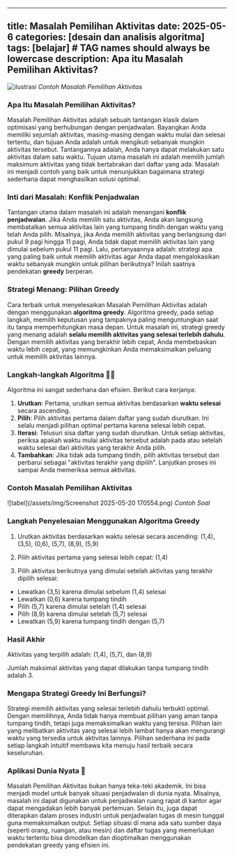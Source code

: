 ---
title: Masalah Pemilihan Aktivitas
date: 2025-05-6
categories: \[desain dan analisis algoritma]
tags: \[belajar]     # TAG names should always be lowercase
description: Apa itu Masalah Pemilihan Aktivitas?
-------------------------------------------------

![ilustrasi](/assets/img/activity-selection-problem-example-l.jpg)
*Contoh Masalah Pemilihan Aktivitas*

### Apa Itu Masalah Pemilihan Aktivitas?

Masalah Pemilihan Aktivitas adalah sebuah tantangan klasik dalam optimisasi yang berhubungan dengan penjadwalan. Bayangkan Anda memiliki sejumlah aktivitas, masing-masing dengan waktu mulai dan selesai tertentu, dan tujuan Anda adalah untuk mengikuti sebanyak mungkin aktivitas tersebut. Tantangannya adalah, Anda hanya dapat melakukan satu aktivitas dalam satu waktu. Tujuan utama masalah ini adalah memilih jumlah maksimum aktivitas yang tidak bertabrakan dari daftar yang ada. Masalah ini menjadi contoh yang baik untuk menunjukkan bagaimana strategi sederhana dapat menghasilkan solusi optimal.

### Inti dari Masalah: Konflik Penjadwalan

Tantangan utama dalam masalah ini adalah menangani **konflik penjadwalan**. Jika Anda memilih satu aktivitas, Anda akan langsung membatalkan semua aktivitas lain yang tumpang tindih dengan waktu yang telah Anda pilih. Misalnya, jika Anda memilih aktivitas yang berlangsung dari pukul 9 pagi hingga 11 pagi, Anda tidak dapat memilih aktivitas lain yang dimulai sebelum pukul 11 pagi. Lalu, pertanyaannya adalah: strategi apa yang paling baik untuk memilih aktivitas agar Anda dapat mengalokasikan waktu sebanyak mungkin untuk pilihan berikutnya? Inilah saatnya pendekatan **greedy** berperan.

### Strategi Menang: Pilihan Greedy

Cara terbaik untuk menyelesaikan Masalah Pemilihan Aktivitas adalah dengan menggunakan **algoritma greedy**. Algoritma greedy, pada setiap langkah, memilih keputusan yang tampaknya paling menguntungkan saat itu tanpa memperhitungkan masa depan. Untuk masalah ini, strategi greedy yang menang adalah **selalu memilih aktivitas yang selesai terlebih dahulu**. Dengan memilih aktivitas yang berakhir lebih cepat, Anda membebaskan waktu lebih cepat, yang memungkinkan Anda memaksimalkan peluang untuk memilih aktivitas lainnya.

### Langkah-langkah Algoritma 🏃‍♀️

Algoritma ini sangat sederhana dan efisien. Berikut cara kerjanya:

1. **Urutkan**: Pertama, urutkan semua aktivitas berdasarkan **waktu selesai** secara ascending.
2. **Pilih**: Pilih aktivitas pertama dalam daftar yang sudah diurutkan. Ini selalu menjadi pilihan optimal pertama karena selesai lebih cepat.
3. **Iterasi**: Telusuri sisa daftar yang sudah diurutkan. Untuk setiap aktivitas, periksa apakah waktu mulai aktivitas tersebut adalah pada atau setelah waktu selesai dari aktivitas yang terakhir Anda pilih.
4. **Tambahkan**: Jika tidak ada tumpang tindih, pilih aktivitas tersebut dan perbarui sebagai "aktivitas terakhir yang dipilih".
   Lanjutkan proses ini sampai Anda memeriksa semua aktivitas.

### Contoh Masalah Pemilihan Aktivitas

!\[tabel]\(/assets/img/Screenshot 2025-05-20 170554.png)
*Contoh Soal*

### Langkah Penyelesaian Menggunakan Algoritma Greedy

1. Urutkan aktivitas berdasarkan waktu selesai secara ascending:
   (1,4), (3,5), (0,6), (5,7), (8,9), (5,9)

2. Pilih aktivitas pertama yang selesai lebih cepat: (1,4)

3. Pilih aktivitas berikutnya yang dimulai setelah aktivitas yang terakhir dipilih selesai:

* Lewatkan (3,5) karena dimulai sebelum (1,4) selesai
* Lewatkan (0,6) karena tumpang tindih
* Pilih (5,7) karena dimulai setelah (1,4) selesai
* Pilih (8,9) karena dimulai setelah (5,7) selesai
* Lewatkan (5,9) karena tumpang tindih dengan (5,7)

### Hasil Akhir

Aktivitas yang terpilih adalah:
(1,4), (5,7), dan (8,9)

Jumlah maksimal aktivitas yang dapat dilakukan tanpa tumpang tindih adalah 3.

### Mengapa Strategi Greedy Ini Berfungsi?

Strategi memilih aktivitas yang selesai terlebih dahulu terbukti optimal. Dengan memilihnya, Anda tidak hanya membuat pilihan yang aman tanpa tumpang tindih, tetapi juga memaksimalkan waktu yang tersisa. Pilihan lain yang melibatkan aktivitas yang selesai lebih lambat hanya akan mengurangi waktu yang tersedia untuk aktivitas lainnya. Pilihan sederhana ini pada setiap langkah intuitif membawa kita menuju hasil terbaik secara keseluruhan.

### Aplikasi Dunia Nyata 📅

Masalah Pemilihan Aktivitas bukan hanya teka-teki akademik. Ini bisa menjadi model untuk banyak situasi penjadwalan di dunia nyata. Misalnya, masalah ini dapat digunakan untuk penjadwalan ruang rapat di kantor agar dapat mengadakan lebih banyak pertemuan. Selain itu, juga dapat diterapkan dalam proses industri untuk penjadwalan tugas di mesin tunggal guna memaksimalkan output. Setiap situasi di mana ada satu sumber daya (seperti orang, ruangan, atau mesin) dan daftar tugas yang memerlukan waktu tertentu bisa dimodelkan dan dioptimalkan menggunakan pendekatan greedy yang efisien ini.
